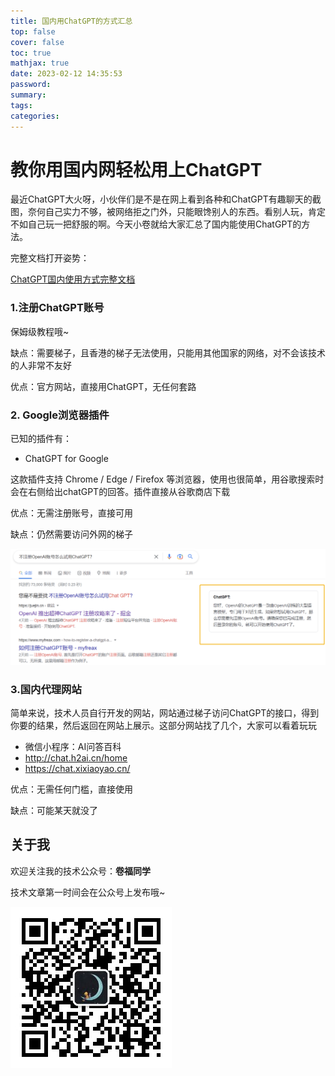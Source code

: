 ```yaml
---
title: 国内用ChatGPT的方式汇总
top: false
cover: false
toc: true
mathjax: true
date: 2023-02-12 14:35:53
password:
summary:
tags:
categories:
---
```

# 教你用国内网轻松用上ChatGPT

最近ChatGPT大火呀，小伙伴们是不是在网上看到各种和ChatGPT有趣聊天的截图，奈何自己实力不够，被网络拒之门外，只能眼馋别人的东西。看别人玩，肯定不如自己玩一把舒服的啊。今天小卷就给大家汇总了国内能使用ChatGPT的方法。

完整文档打开姿势：

[ChatGPT国内使用方式完整文档](https://pan.baidu.com/s/1a8OfrosxofsRQo3xZJ_2HA?pwd=bqvx)



### 1.注册ChatGPT账号

保姆级教程哦~

缺点：需要梯子，且香港的梯子无法使用，只能用其他国家的网络，对不会该技术的人非常不友好

优点：官方网站，直接用ChatGPT，无任何套路

### 2. Google浏览器插件

已知的插件有：

* ChatGPT for Google

这款插件支持 Chrome / Edge / Firefox 等浏览器，使用也很简单，用谷歌搜索时会在右侧给出chatGPT的回答。插件直接从谷歌商店下载

优点：无需注册账号，直接可用

缺点：仍然需要访问外网的梯子

![](https://raw.githubusercontent.com/longbig/hexo-blogs/master/source/img/chatgpt/17.png)



### 3.国内代理网站

简单来说，技术人员自行开发的网站，网站通过梯子访问ChatGPT的接口，得到你要的结果，然后返回在网站上展示。这部分网站找了几个，大家可以看着玩玩

- 微信小程序：AI问答百科
- http://chat.h2ai.cn/home
- https://chat.xixiaoyao.cn/

优点：无需任何门槛，直接使用

缺点：可能某天就没了


## 关于我

欢迎关注我的技术公众号：**卷福同学**

技术文章第一时间会在公众号上发布哦~

![公众号](https://raw.githubusercontent.com/longbig/hexo-blogs/master/source/img/wechat/%E5%85%AC%E4%BC%97%E5%8F%B7%E4%BA%8C%E7%BB%B4%E7%A0%81.jpeg)
